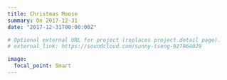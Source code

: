 ```yaml
---
title: Christmas Moose
summary: On 2017-12-31
date: "2017-12-31T00:00:00Z"

# Optional external URL for project (replaces project detail page).
# external_link: https://soundcloud.com/sunny-tseng-927964029

image:
  focal_point: Smart
---
```

